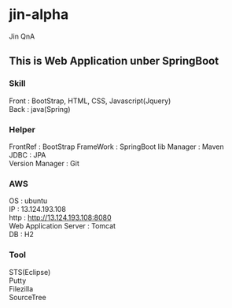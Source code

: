 # jin-alpha
Jin QnA

## This is Web Application unber SpringBoot

### Skill
Front : BootStrap, HTML, CSS, Javascript(Jquery)<br />
Back : java(Spring)<br />

### Helper
FrontRef : BootStrap
FrameWork : SpringBoot
lib Manager : Maven<br />
JDBC : JPA<br />
Version Manager : Git<br />

### AWS
OS : ubuntu<br />
IP : 13.124.193.108<br />
http : http://13.124.193.108:8080<br />
Web Application Server : Tomcat<br />
DB : H2<br />

### Tool
STS(Eclipse)<br />
Putty<br />
Filezilla<br />
SourceTree<br />
